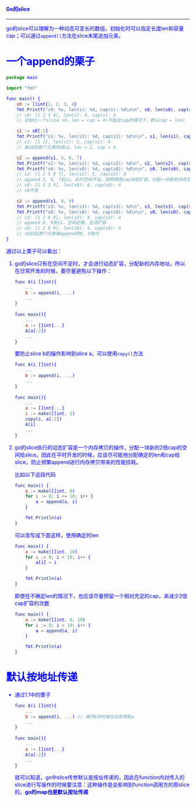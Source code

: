 #### <font color="blue">Go的slice

---

go的slice可以理解为一种动态可变长的数组，初始化时可以指定长度len和容量cap；可以通过`append()`方法在slice末尾追加元素。

# 一个append的栗子

```javascript
package main

import "fmt"

func main() {
	s0 := []int{1, 2, 3, 4}
	fmt.Printf("s0: %v, len(s): %d, cap(s): %d\n\n", s0, len(s0), cap(s0))
	// s0: [1 2 3 4], len(s): 4, cap(s): 4
	// 初始化一个slice s0，len = cap = 4(不指定cap的情况下，默认cap = len)

	s1 := s0[:2]
	fmt.Printf("s1: %v, len(s1): %d, cap(s1): %d\n\n", s1, len(s1), cap(s1))
	// s1: [1 2], len(s1): 2, cap(s1): 4
	// 取s0的前个元素构成s1，len = 2, cap = 4

	s2 := append(s1, 5, 6, 7)
	fmt.Printf("s2: %v, len(s2): %d, cap(s2): %d\n", s2, len(s2), cap(s2))
	fmt.Printf("s0: %v, len(s0): %d, cap(s0): %d\n\n", s0, len(s0), cap(s0))
	// s2: [1 2 5 6 7], len(s2): 5, cap(s2): 8
	// append 5, 6, 7到s1，此时空间不足，按照两倍cap动态扩容，分配一块新的内存空间给s2
	// s0: [1 2 3 4], len(s0): 4, cap(s0): 4
	// s0不变

	s3 := append(s1, 8, 9)
	fmt.Printf("s3: %v, len(s3): %d, cap(s3): %d\n", s3, len(s3), cap(s3))
	fmt.Printf("s0: %v, len(s0): %d, cap(s0): %d\n\n", s0, len(s0), cap(s0))
	// s3: [1 2 8 9], len(s3): 4, cap(s3): 4
	// append 8, 9到s1，空间足够，无须扩容
	// s0: [1 2 8 9], len(s0): 4, cap(s0): 4
	// s0的后两个元素被append的8, 9取代
}
```

通过以上栗子可以看出：

1. go的slice只有在空间不足时，才会进行动态扩容，分配新的内存地址。所以在日常开发的时候，要尽量避免以下操作：
	
	```javascript
	func A(i []int){
		...
		b := append(i, ...)
		...
	}
		
	func main(){
		...
		a := []int{...}
		A(a[:2])
		...
	}
	```
		
	要防止slice b的操作影响到slice a，可以使用`copy()`方法
		
	```javascript
	func A(i []int){
		...
		b := append(i, ...)
		...
	}
		
	func main(){
		...
		a := []int{...}
		i := make([]int, 2)
		copy(i, a[:2])
		A(i)
		...
	}
	```
		
2. go的slice执行的动态扩容是一个内存拷贝的操作，分配一块新的2倍cap的空间给slice。因此在平时开发的时候，应该尽可能地分配确定的len和cap给slice，防止频繁append进行内存拷贝带来的性能损耗。

	比如以下这段代码
	
	```javascript
	func main() {
		a := make([]int, 0)
		for i := 0; i <= 10; i++ {
			a = append(a, i)
		}
	
		fmt.Println(a)
	}
	```
	
	可以改写成下面这样，使用确定的len
	
	```javascript
	func main() {
		a := make([]int, 10)
		for i := 0; i < 10; i++ {
			a[i] = i
		}
	
		fmt.Println(a)
	}
	```
	
	即便在不确定len的情况下，也应该尽量预留一个相对充足的cap，来减少2倍cap扩容的次数

	```javascript
	func main() {
		a := make([]int, 0, 10)
		for i := 0; i < 10; i++ {
			a = append(a, i)
		}
	
		fmt.Println(a)
	}
	```
	
# 默认按地址传递

* 通过1.1中的栗子

	```javascript
	func A(i []int){
		...
		b := append(i, ...) // 操作b的时候也会影响到a
		...
	}
		
	func main(){
		...
		a := []int{...}
		A(a[:2])
		...
	}
	```

	就可以知道，go中slice传参默认是按址传递的，因此在function内对传入的slice进行写操作的时候要注意：这种操作是会影响到function调用方的原slice的。**go的map也是默认按址传递**

